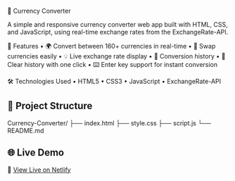 💱 Currency Converter

A simple and responsive currency converter web app built with HTML, CSS, and JavaScript, using real-time exchange rates from the ExchangeRate-API.

🚀 Features
	•	🌍 Convert between 160+ currencies in real-time
	•	🔁 Swap currencies easily
	•	💡 Live exchange rate display 
	•	🧠 Conversion history 
	•	🧹 Clear history with one click
	•	⌨️ Enter key support for instant conversion
 
 🛠️ Technologies Used
	•	HTML5
	•	CSS3 
	•	JavaScript
	•	ExchangeRate-API

 ## 📂 Project Structure
 Currency-Converter/
├── index.html
├── style.css
├── script.js
└── README.md

 ## 🌐 Live Demo

🔗 [View Live on Netlify](https://currency-converter-by-jai.netlify.app/)
